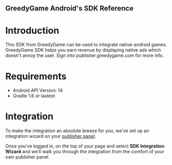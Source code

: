 GreedyGame Android's SDK Reference
---------------------
 
 
# Introduction
This SDK from GreedyGame can be used to integrate native-android games. GreedyGame SDK helps you earn revenue by displaying native ads which doesn't annoy the user. Sign into publisher.greedygame.com for more info. 

# Requirements
* Android API Version: 14
* Gradle 1.6 or lastest

# Integration
To make the integration an absolute breeze for you, we’ve set up an integration wizard on your [publisher panel](http://publisher.greedygame.com).

Once you’ve logged in, on the top of your page and select **SDK Integration Wizard** and we’ll walk you through the integration from the comfort of your own publisher panel.


